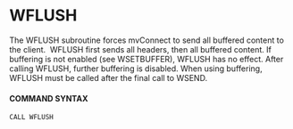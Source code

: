 # WFLUSH

<PageHeader />

The WFLUSH subroutine forces mvConnect to send all buffered content to the client.  WFLUSH first sends all headers, then all buffered content. If buffering is not enabled (see WSETBUFFER), WFLUSH has no effect. After calling WFLUSH, further buffering is disabled. When using buffering, WFLUSH must be called after the final call to WSEND.

#### **COMMAND SYNTAX**

```
CALL WFLUSH
```



